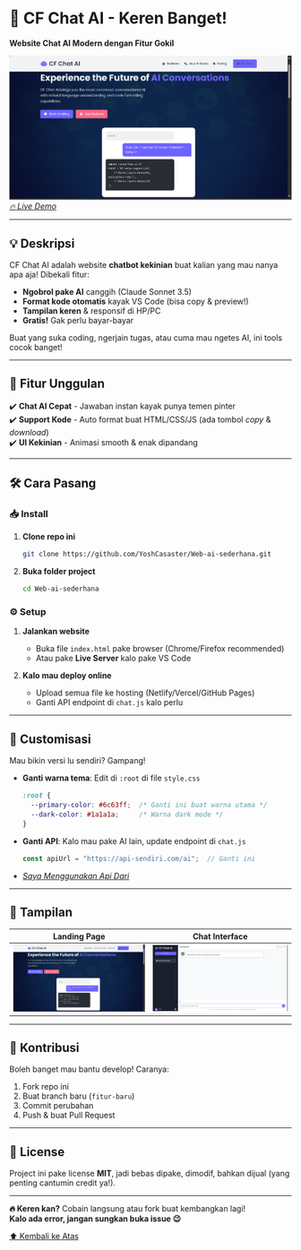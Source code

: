 # **📌 CF Chat AI - Keren Banget!**  
**Website Chat AI Modern dengan Fitur Gokil**  

![Preview CF Chat AI](./assets/web.png)
*[🔥 Live Demo](https://yoshcasaster.github.io/Web-ai-sederhana/)*  

---

## **💡 Deskripsi**  
CF Chat AI adalah website **chatbot kekinian** buat kalian yang mau nanya apa aja! Dibekali fitur:  
- **Ngobrol pake AI** canggih (Claude Sonnet 3.5)  
- **Format kode otomatis** kayak VS Code (bisa copy & preview!)  
- **Tampilan keren** & responsif di HP/PC  
- **Gratis!** Gak perlu bayar-bayar  

Buat yang suka coding, ngerjain tugas, atau cuma mau ngetes AI, ini tools cocok banget!  

---

## **🚀 Fitur Unggulan**  
✔️ **Chat AI Cepat** - Jawaban instan kayak punya temen pinter  
✔️ **Support Kode** - Auto format buat HTML/CSS/JS (ada tombol *copy* & *download*)  
✔️ **UI Kekinian** - Animasi smooth & enak dipandang  

---

## **🛠️ Cara Pasang**  

### **📥 Install**  
1. **Clone repo ini**  
   ```bash
   git clone https://github.com/YoshCasaster/Web-ai-sederhana.git
   ```
2. **Buka folder project**  
   ```bash
   cd Web-ai-sederhana
   ```

### **⚙️ Setup**  
1. **Jalankan website**  
   - Buka file `index.html` pake browser (Chrome/Firefox recommended)  
   - Atau pake **Live Server** kalo pake VS Code  

2. **Kalo mau deploy online**  
   - Upload semua file ke hosting (Netlify/Vercel/GitHub Pages)  
   - Ganti API endpoint di `chat.js` kalo perlu  

---

## **🎨 Customisasi**  
Mau bikin versi lu sendiri? Gampang!  
- **Ganti warna tema**: Edit di `:root` di file `style.css`  
  ```css
  :root {
    --primary-color: #6c63ff;  /* Ganti ini buat warna utama */
    --dark-color: #1a1a1a;     /* Warna dark mode */
  }
  ```
- **Ganti API**: Kalo mau pake AI lain, update endpoint di `chat.js`  
  ```javascript
  const apiUrl = "https://api-sendiri.com/ai";  // Ganti ini
  ```
- *[Saya Menggunakan Api Dari](https://api.siputzx.my.id/)*


---

## **📱 Tampilan**  
| **Landing Page** | **Chat Interface** |  
|------------------|-------------------|  
| ![Landing Page](./assets/web.png)|![Chat Page](./assets/chatai.png)|

---

## **💬 Kontribusi**  
Boleh banget mau bantu develop! Caranya:  
1. Fork repo ini  
2. Buat branch baru (`fitur-baru`)  
3. Commit perubahan  
4. Push & buat Pull Request  

---

## **📜 License**  
Project ini pake license **MIT**, jadi bebas dipake, dimodif, bahkan dijual (yang penting cantumin credit ya!).  

---

**🔥 Keren kan?** Cobain langsung atau fork buat kembangkan lagi!  
**Kalo ada error, jangan sungkan buka issue 😉**  

[⬆️ Kembali ke Atas](#-cf-chat-ai---keren-banget)
